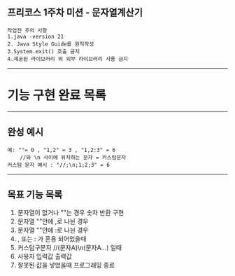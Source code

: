 프리코스 1주차 미션 - 문자열계산기
---

````
작업전 주의 사항
1.java -version 21
2. Java Style Guide를 원칙작성
3.System.exit() 호출 금지
4.제공된 라이브러리 외 외부 라이브러리 사용 금지
````

---

# 기능 구현 완료 목록

---

## 완성 예시

````
예: ""= 0 , "1,2" = 3 , "1,2:3" = 6
    //와 \n 사이에 위치하는 문자 = 커스텀문자
커스텀 문자 예시 : "//;\n;1;2;3" = 6
````

---

## 목표 기능 목록

1. 문자열이 없거나 ""는 경우 숫자 반환 구현
2. 문자열 ""안에 ,로 나뉜 경우
3. 문자열 ""안에 :로 나뉜 경우
4. , 또는 : 가 혼용 되어있을때
5. 커스텀구분자 //(문자A)\\n(문자A...) 일때
6. 사용자 입력값 출력값
7. 잘못된 값을 넣었을때 프로그래밍 종료
